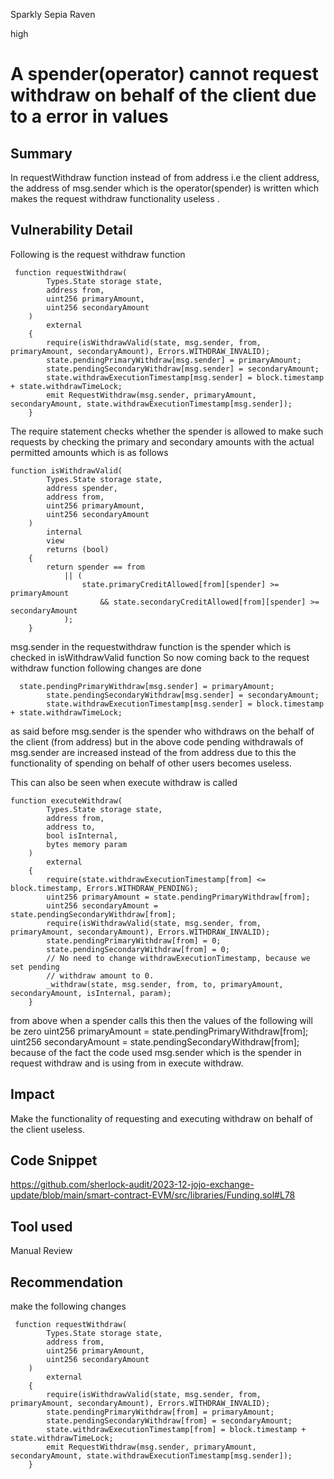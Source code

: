 Sparkly Sepia Raven

high

# A spender(operator) cannot request withdraw on behalf of the client due to a error in values

## Summary
In requestWithdraw function instead of from address i.e the client address, the address of msg.sender which is the operator(spender) is written which makes the request withdraw functionality useless .

## Vulnerability Detail
Following is the request withdraw function
```solidity
 function requestWithdraw(
        Types.State storage state,
        address from,
        uint256 primaryAmount,
        uint256 secondaryAmount
    )
        external
    {
        require(isWithdrawValid(state, msg.sender, from, primaryAmount, secondaryAmount), Errors.WITHDRAW_INVALID);
        state.pendingPrimaryWithdraw[msg.sender] = primaryAmount;
        state.pendingSecondaryWithdraw[msg.sender] = secondaryAmount;
        state.withdrawExecutionTimestamp[msg.sender] = block.timestamp + state.withdrawTimeLock;
        emit RequestWithdraw(msg.sender, primaryAmount, secondaryAmount, state.withdrawExecutionTimestamp[msg.sender]);
    }
```
The require statement checks whether the spender is allowed to make such requests by checking the primary and secondary amounts with the actual permitted amounts which is as follows
```solidity
function isWithdrawValid(
        Types.State storage state,
        address spender,
        address from,
        uint256 primaryAmount,
        uint256 secondaryAmount
    )
        internal
        view
        returns (bool)
    {
        return spender == from
            || (
                state.primaryCreditAllowed[from][spender] >= primaryAmount
                    && state.secondaryCreditAllowed[from][spender] >= secondaryAmount
            );
    }
```
msg.sender in the requestwithdraw  function is the spender which is checked in isWithdrawValid function
So now coming back to the request withdraw function following changes are done 
```solidity
  state.pendingPrimaryWithdraw[msg.sender] = primaryAmount;
        state.pendingSecondaryWithdraw[msg.sender] = secondaryAmount;
        state.withdrawExecutionTimestamp[msg.sender] = block.timestamp + state.withdrawTimeLock;
```
as said before msg.sender is the spender who withdraws on the behalf of the client (from address) but in the above code pending withdrawals of msg.sender are increased instead of the from address due to this the functionality of spending on behalf of other users becomes useless.

This can also be seen when execute withdraw is called 
```solidity
function executeWithdraw(
        Types.State storage state,
        address from,
        address to,
        bool isInternal,
        bytes memory param
    )
        external
    {
        require(state.withdrawExecutionTimestamp[from] <= block.timestamp, Errors.WITHDRAW_PENDING);
        uint256 primaryAmount = state.pendingPrimaryWithdraw[from];
        uint256 secondaryAmount = state.pendingSecondaryWithdraw[from];
        require(isWithdrawValid(state, msg.sender, from, primaryAmount, secondaryAmount), Errors.WITHDRAW_INVALID);
        state.pendingPrimaryWithdraw[from] = 0;
        state.pendingSecondaryWithdraw[from] = 0;
        // No need to change withdrawExecutionTimestamp, because we set pending
        // withdraw amount to 0.
        _withdraw(state, msg.sender, from, to, primaryAmount, secondaryAmount, isInternal, param);
    }
```
from above when a spender calls this then the values of the following will be zero 
 uint256 primaryAmount = state.pendingPrimaryWithdraw[from];
        uint256 secondaryAmount = state.pendingSecondaryWithdraw[from]; because of the fact the code used msg.sender which is the spender in request withdraw and is using from in execute withdraw.
## Impact
Make the functionality of requesting and executing withdraw on behalf of the client useless.
## Code Snippet
https://github.com/sherlock-audit/2023-12-jojo-exchange-update/blob/main/smart-contract-EVM/src/libraries/Funding.sol#L78
## Tool used

Manual Review

## Recommendation
make the following changes
```solidity
 function requestWithdraw(
        Types.State storage state,
        address from,
        uint256 primaryAmount,
        uint256 secondaryAmount
    )
        external
    {
        require(isWithdrawValid(state, msg.sender, from, primaryAmount, secondaryAmount), Errors.WITHDRAW_INVALID);
        state.pendingPrimaryWithdraw[from] = primaryAmount;
        state.pendingSecondaryWithdraw[from] = secondaryAmount;
        state.withdrawExecutionTimestamp[from] = block.timestamp + state.withdrawTimeLock;
        emit RequestWithdraw(msg.sender, primaryAmount, secondaryAmount, state.withdrawExecutionTimestamp[msg.sender]);
    }
```